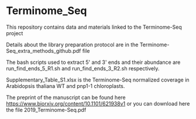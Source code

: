 # Terminome_Seq

This repository contains data and materials linked to the Terminome-Seq project

Details about the library preparation protocol are in the Terminome-Seq_extra_methods_github.pdf file

The bash scripts used to extract 5' and 3' ends and their abundance are run_find_ends_5_R1.sh and run_find_ends_3_R2.sh respectively.

Supplementary_Table_S1.xlsx is the Terminome-Seq normalized coverage in Arabidopsis thaliana WT and pnp1-1 chloroplasts.

The preprint of the manuscript can be found here https://www.biorxiv.org/content/10.1101/621938v1 or you can download here the file 2019_Terminome-Seq.pdf
